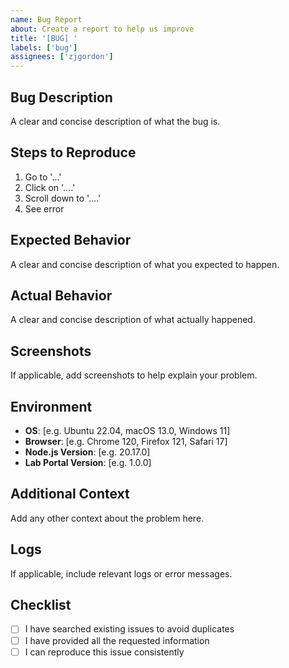 ```yaml
---
name: Bug Report
about: Create a report to help us improve
title: '[BUG] '
labels: ['bug']
assignees: ['zjgordon']
---
```


## Bug Description
A clear and concise description of what the bug is.

## Steps to Reproduce
1. Go to '...'
2. Click on '....'
3. Scroll down to '....'
4. See error

## Expected Behavior
A clear and concise description of what you expected to happen.

## Actual Behavior
A clear and concise description of what actually happened.

## Screenshots
If applicable, add screenshots to help explain your problem.

## Environment
- **OS**: [e.g. Ubuntu 22.04, macOS 13.0, Windows 11]
- **Browser**: [e.g. Chrome 120, Firefox 121, Safari 17]
- **Node.js Version**: [e.g. 20.17.0]
- **Lab Portal Version**: [e.g. 1.0.0]

## Additional Context
Add any other context about the problem here.

## Logs
If applicable, include relevant logs or error messages.

## Checklist
- [ ] I have searched existing issues to avoid duplicates
- [ ] I have provided all the requested information
- [ ] I can reproduce this issue consistently
